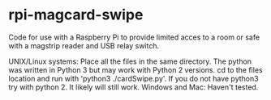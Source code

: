 rpi-magcard-swipe
=================

Code for use with a Raspberry Pi to provide limited acces to a room or safe with a magstrip reader and USB relay switch.

UNIX/Linux systems:
	Place all the files in the same directory. The python was written in Python 3 but may work with Python 2 versions.
	cd to the files location and run with 'python3 ./cardSwipe.py'. If you do not have python3 try with python 2.
	It likely will still work.
Windows and Mac:
	Haven't tested.
